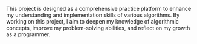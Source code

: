 This project is designed as a comprehensive practice platform to enhance my understanding and implementation skills of various algorithms. 
By working on this project, I aim to deepen my knowledge of algorithmic concepts, improve my problem-solving abilities, and reflect on my growth as a programmer.
